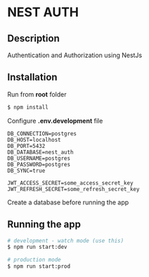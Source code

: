# NEST AUTH

## Description

Authentication and Authorization using NestJs

## Installation

Run from **root** folder

```bash
$ npm install
```

Configure **.env.development** file

```
DB_CONNECTION=postgres
DB_HOST=localhost
DB_PORT=5432
DB_DATABASE=nest_auth
DB_USERNAME=postgres
DB_PASSWORD=postgres
DB_SYNC=true

JWT_ACCESS_SECRET=some_access_secret_key
JWT_REFRESH_SECRET=some_refresh_secret_key
```

Create a database before running the app

## Running the app

```bash
# development - watch mode (use this)
$ npm run start:dev

# production mode
$ npm run start:prod
```

